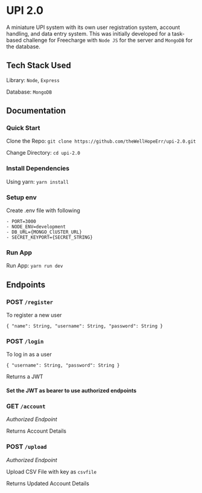 # UPI 2.0 
A miniature UPI system with its own user registration system, account handling, and data entry system. This was initially developed for a task-based challenge for Freecharge with `Node JS` for the server and `MongoDB` for the database.

## Tech Stack Used

Library: `Node`, `Express`

Database: `MongoDB`

## Documentation

### Quick Start

Clone the Repo: `git clone https://github.com/theWellHopeErr/upi-2.0.git`

Change Directory: `cd upi-2.0`

### Install Dependencies

Using yarn: `yarn install`

### Setup env

Create .env file with following

    - PORT=3000
    - NODE_ENV=development
    - DB_URL={MONGO_ClUSTER_URL}
    - SECRET_KEYPORT={SECRET_STRING}

### Run App

Run App: `yarn run dev`

## Endpoints

### POST `/register`

To register a new user

`{ "name": String, "username": String, "password": String }`

### POST `/login`

To log in as a user

`{ "username": String, "password": String }`

Returns a JWT

#### Set the JWT as bearer to use authorized endpoints

### GET `/account`

_Authorized Endpoint_

Returns Account Details

### POST `/upload`

_Authorized Endpoint_

Upload CSV File with key as `csvfile`

Returns Updated Account Details
